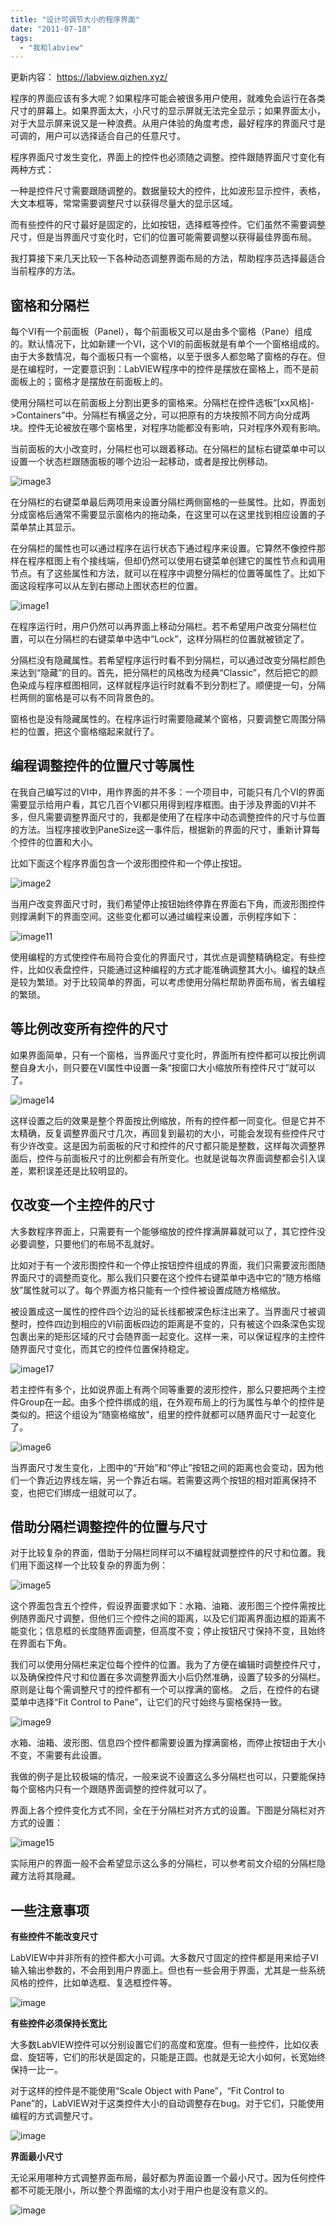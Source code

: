 ```yaml
---
title: "设计可调节大小的程序界面"
date: "2011-07-18"
tags: 
  - "我和labview"
---
```


更新内容：  https://labview.qizhen.xyz/


程序的界面应该有多大呢？如果程序可能会被很多用户使用，就难免会运行在各类尺寸的屏幕上。如果界面太大，小尺寸的显示屏就无法完全显示；如果界面太小，对于大显示屏来说又是一种浪费。从用户体验的角度考虑，最好程序的界面尺寸是可调的，用户可以选择适合自己的任意尺寸。

程序界面尺寸发生变化，界面上的控件也必须随之调整。控件跟随界面尺寸变化有两种方式：

一种是控件尺寸需要跟随调整的。数据量较大的控件，比如波形显示控件，表格，大文本框等，常常需要调整尺寸以获得尽量大的显示区域。

而有些控件的尺寸最好是固定的，比如按钮，选择框等控件。它们虽然不需要调整尺寸，但是当界面尺寸变化时，它们的位置可能需要调整以获得最佳界面布局。

我打算接下来几天比较一下各种动态调整界面布局的方法，帮助程序员选择最适合当前程序的方法。

## 窗格和分隔栏

每个VI有一个前面板（Panel），每个前面板又可以是由多个窗格（Pane）组成的。默认情况下，比如新建一个VI，这个VI的前面板就是有单个一个窗格组成的。由于大多数情况，每个面板只有一个窗格，以至于很多人都忽略了窗格的存在。但是在编程时，一定要意识到：LabVIEW程序中的控件是摆放在窗格上，而不是前面板上的；窗格才是摆放在前面板上的。

使用分隔栏可以在前面板上分割出更多的窗格来。分隔栏在控件选板“\[xx风格\]->Containers”中。分隔栏有横竖之分，可以把原有的方块按照不同方向分成两块。控件无论被放在哪个窗格里，对程序功能都没有影响，只对程序外观有影响。

当前面板的大小改变时，分隔栏也可以跟着移动。在分隔栏的鼠标右键菜单中可以设置一个状态栏跟随面板的哪个边沿一起移动，或者是按比例移动。

![image3](images/image3.png "image3")

在分隔栏的右键菜单最后两项用来设置分隔栏两侧窗格的一些属性。比如，界面划分成窗格后通常不需要显示窗格内的拖动条，在这里可以在这里找到相应设置的子菜单禁止其显示。

在分隔栏的属性也可以通过程序在运行状态下通过程序来设置。它算然不像控件那样在程序框图上有个接线端，但却仍然可以使用右键菜单创建它的属性节点和调用节点。有了这些属性和方法，就可以在程序中调整分隔栏的位置等属性了。比如下面这段程序可以从左到右挪动上图状态栏的位置。

![image1](images/image1.png "image1")

在程序运行时，用户仍然可以再界面上移动分隔栏。若不希望用户改变分隔栏位置，可以在分隔栏的右键菜单中选中“Lock”，这样分隔栏的位置就被锁定了。

分隔栏没有隐藏属性。若希望程序运行时看不到分隔栏，可以通过改变分隔栏颜色来达到“隐藏”的目的。首先，把分隔栏的风格改为经典“Classic”，然后把它的颜色染成与程序框图相同，这样就程序运行时就看不到分割栏了。顺便提一句，分隔栏两侧的窗格是可以有不同背景色的。

窗格也是没有隐藏属性的。在程序运行时需要隐藏某个窗格，只要调整它周围分隔栏的位置，把这个窗格缩起来就行了。

## 编程调整控件的位置尺寸等属性



在我自己编写过的VI中，用作界面的并不多：一个项目中，可能只有几个VI的界面需要显示给用户看，其它几百个VI都只用得到程序框图。由于涉及界面的VI并不多，但凡需要调整界面尺寸的，我都是使用了在程序中动态调整控件的尺寸与位置的方法。当程序接收到PaneSize这一事件后，根据新的界面的尺寸，重新计算每个控件的位置和大小。

比如下面这个程序界面包含一个波形图控件和一个停止按钮。

![image2](images/image2.png "image2")

当用户改变界面尺寸时，我们希望停止按钮始终停靠在界面右下角，而波形图控件则撑满剩下的界面空间。这些变化都可以通过编程来设置，示例程序如下：

![image11](images/image11.png "image11")

使用编程的方式使控件布局符合变化的界面尺寸，其优点是调整精确稳定。有些控件，比如仪表盘控件，只能通过这种编程的方式才能准确调整其大小。编程的缺点是较为繁琐。对于比较简单的界面，可以考虑使用分隔栏帮助界面布局，省去编程的繁琐。


## 等比例改变所有控件的尺寸


如果界面简单，只有一个窗格，当界面尺寸变化时，界面所有控件都可以按比例调整自身大小，则只要在VI属性中设置一条“按窗口大小缩放所有控件尺寸”就可以了。

![image14](images/image14.png "image14")

这样设置之后的效果是整个界面按比例缩放，所有的控件都一同变化。但是它并不太精确，反复调整界面尺寸几次，再回复到最初的大小，可能会发现有些控件尺寸有少许改变。这是因为前面板的尺寸和控件的尺寸都只能是整数，这样每次调整界面后，控件与前面板尺寸的比例都会有所变化。也就是说每次界面调整都会引入误差，累积误差还是比较明显的。


## 仅改变一个主控件的尺寸

大多数程序界面上，只需要有一个能够缩放的控件撑满屏幕就可以了，其它控件没必要调整，只要他们的布局不乱就好。

比如对于有一个波形图控件和一个停止按钮控件组成的界面，我们只需要波形图随界面尺寸的调整而变化。那么我们只要在这个控件右键菜单中选中它的“随方格缩放”属性就可以了。每个界面方格只能有一个控件被设置成随方格缩放。

被设置成这一属性的控件四个边沿的延长线都被深色标注出来了。当界面尺寸被调整时，控件四边到相应的VI前面板四边的距离是不变的，只有被这个四条深色实现包裹出来的矩形区域的尺寸会随界面一起变化。这样一来，可以保证程序的主控件随界面尺寸变化，而其它的控件位置保持稳定。

![image17](images/image17.png "image17")

若主控件有多个，比如说界面上有两个同等重要的波形控件，那么只要把两个主控件Group在一起。由多个控件绑成的组，在外观布局上的行为属性与单个的控件是类似的。把这个组设为“随窗格缩放”，组里的控件就都可以随界面尺寸一起变化了。

![image6](images/image6.png "image6")

当界面尺寸发生变化，上图中的“开始”和“停止”按钮之间的距离也会变动，因为他们一个靠近边界线左端，另一个靠近右端。若需要这两个按钮的相对距离保持不变，也把它们绑成一组就可以了。

## 借助分隔栏调整控件的位置与尺寸


对于比较复杂的界面，借助于分隔栏同样可以不编程就调整控件的尺寸和位置。我们用下面这样一个比较复杂的界面为例：

![image5](images/image5.png "image5")

这个界面包含五个控件，假设界面要求如下：水箱、油箱、波形图三个控件需按比例随界面尺寸调整，但他们三个控件之间的距离，以及它们距离界面边框的距离不能变化；信息框的长度随界面调整，但高度不变；停止按钮尺寸保持不变，且始终在界面右下角。

我们可以使用分隔栏来定位每个控件的位置。我为了方便在编辑时调整控件尺寸，以及确保控件尺寸和位置在多次调整界面大小后仍然准确，设置了较多的分隔栏。原则是让每个需调整尺寸的控件都有一个可以撑满的窗格。 之后，在控件的右键菜单中选择“Fit Control to Pane”，让它们的尺寸始终与窗格保持一致。

![image9](images/image9.png "image9")

水箱、油箱、波形图、信息四个控件都需要设置为撑满窗格，而停止按钮由于大小不变，不需要有此设置。

我做的例子是比较极端的情况，一般来说不设置这么多分隔栏也可以，只要能保持每个窗格内只有一个跟随界面调整的控件就可以了。

界面上各个控件变化方式不同，全在于分隔栏对齐方式的设置。下图是分隔栏对齐方式的设置：

![image15](images/image15.png "image15")

实际用户的界面一般不会希望显示这么多的分隔栏，可以参考前文介绍的分隔栏隐藏方法将其隐藏。

## 一些注意事项

**有些控件不能改变尺寸**

LabVIEW中并非所有的控件都大小可调。大多数尺寸固定的控件都是用来给子VI输入输出参数的，不会用到用户界面上。但也有一些会用于界面，尤其是一些系统风格的控件，比如单选框、复选框控件等。

![image](images/image.png "image")

**有些控件必须保持长宽比**

大多数LabVIEW控件可以分别设置它们的高度和宽度。但有一些控件，比如仪表盘、旋钮等，它们的形状是固定的，只能是正圆。也就是无论大小如何，长宽始终保持一比一。

对于这样的控件是不能使用“Scale Object with Pane”，“Fit Control to Pane”的，LabVIEW对于这类控件大小的自动调整存在bug。对于它们，只能使用编程的方式调整尺寸。

![image](images/image71.png "image")

**界面最小尺寸**

无论采用哪种方式调整界面布局，最好都为界面设置一个最小尺寸。因为任何控件都不可能无限小，所以整个界面缩的太小对于用户也是没有意义的。

![image](images/image72.png "image")
